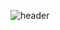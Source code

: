 ![header](https://capsule-render.vercel.app/api?type=waving&color=gradient&height=260&section=header&text=jinaoah's%20Lawn&fontSize=60)
